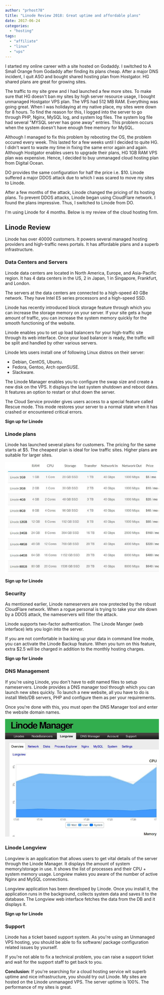 ```yaml
---
author: "prhost78"
title: "Linode Review 2018: Great uptime and affordable plans"
date: 2017-06-24
categories: 
  - "hosting"
tags: 
  - "affiliate"
  - "linux"
  - "vps"
---
```


I started my online career with a site hosted on Godaddy. I switched to A Small Orange from Godaddy after finding its plans cheap. After a major DNS incident, I quit ASO and bought shared hosting plan from Hostgator. HG shared plans are great for growing sites.

The traffic to my site grew and I had launched a few more sites. To make sure that HG doesn't ban my sites by high server resource usage, I bought unmanaged Hostgator VPS plan. The VPS had 512 MB RAM. Everything was going great. When I was holidaying at my native place, my sites were down for 8 hours. To find the reason for this, I logged into the server to go through PHP, Nginx, MySQL log, and system log files. The system log file had several "MYSQL server has gone away" entries. This problem occurs when the system doesn't have enough free memory for MySQL.

Although I managed to fix this problem by rebooting the OS, the problem occured every week. This lasted for a few weeks until I decided to quite HG. I didn't want to waste my time in fixing the same error again and again. Although Hostgator enables users to upgrade their plans, HG 1GB RAM VPS plan was expensive. Hence, I decided to buy unmanaged cloud hosting plan from Digital Ocean.

DO provides the same configuration for half the price i.e. $10. Linode suffered a major DDOS attack due to which I was scared to move my sites to Linode.

After a few months of the attack, Linode changed the pricing of its hosting plans. To prevent DDOS attacks, Linode began using CloudFlare network. I found the plans impressive. Thus, I switched to Linode from DO.

I'm using Linode for 4 months. Below is my review of the cloud hosting firm.

## Linode Review

Linode has over 40000 customers. It powers several managed hosting providers and high-traffic news portals. It has affordable plans and a superb infrastructure.

### Data Centers and Servers

Linode data centers are located in North America, Europe, and Asia-Pacific region. It has 4 data centers in the US, 2 in Japan, 1 in Singapore, Frankfurt, and London.

The servers at the data centers are connected to a high-speed 40 GBe network. They have Intel E5 series processors and a high-speed SSD.

Linode has recently introduced block storage feature through which you can increase the storage memory on your server. If your site gets a huge amount of traffic, you can increase the system memory quickly for the smooth functioning of the website.

Linode enables you to set up load balancers for your high-traffic site through its web interface. Once your load balancer is ready, the traffic will be split and handled by other various servers.

Linode lets users install one of following Linux distros on their server:

- Debian, CentOS, Ubuntu.
- Fedora, Gentoo, Arch openSUSE.
- Slackware.

The Linode Manager enables you to configure the swap size and create a new disk on the VPS. It displays the last system shutdown and reboot dates. It features an option to restart or shut down the server.

The Cloud Service provider gives users access to a special feature called Rescue mode. This mode restores your server to a normal state when it has crashed or encountered critical errors.

**Sign up for Linode**

### Linode plans

Linode has launched several plans for customers. The pricing for the same starts at $5. The cheapest plan is ideal for low traffic sites. Higher plans are suitable for larger sites.

![Linode Plans](images/Linode-Plans-1.jpg)

**Sign up for Linode**

### Security

As mentioned earlier, Linode nameservers are now protected by the robust CloudFlare network. When a rogue personal is trying to take your site down by a DDOS attack, the nameservers will filter the attack.

Linode supports two-factor authentication. The Linode Manger (web interface) lets you login into the server.

If you are not comfortable in backing up your data in command line mode, you can activate the Linode Backup feature. When you turn on this feature, extra $2.5 will be charged in addition to the monthly hosting charges.

**Sign up for Linode**

### DNS Management

If you're using Linode, you don't have to edit named files to setup nameservers. Linode provides a DNS manager tool through which you can launch new sites quickly. To launch a new website, all you have to do is install Web/DB servers, PHP and configure them as per your requirements.

Once you're done with this, you must open the DNS Manager tool and enter the website domain names.

![Linode Manager](images/Linode-Manager-1.jpg)

### Linode Longview

Longview is an application that allows users to get vital details of the server through the Linode Manager. It displays the amount of system memory/storage in use. It shows the list of processes and their CPU + system memory usage. Longview makes you aware of the number of active Nginx and MySQL connections.

Longview application has been developed by Linode. Once you install it, the application runs in the background, collects system data and saves it to the database. The Longview web interface fetches the data from the DB and it displays it.

**Sign up for Linode**

### Support

Linode has a ticket based support system. As you're using an Unmanaged VPS hosting, you should be able to fix software/ package configuration related issues by yourself.

If you're not able to fix a technical problem, you can raise a support ticket and wait for the support staff to get back to you.

**Conclusion**: If you're searching for a cloud hosting service wit superb uptime and nice infrastructure, you should try out Linode. My sites are hosted on the Linode unmanaged VPS. The server uptime is 100%. The performance of my sites is great.
